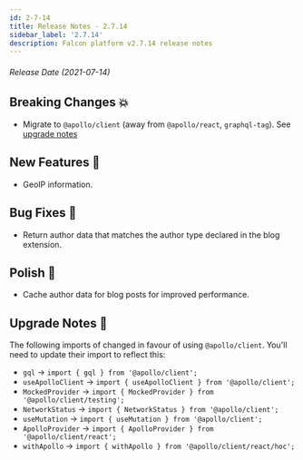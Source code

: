 ```yaml
---
id: 2-7-14
title: Release Notes - 2.7.14
sidebar_label: '2.7.14'
description: Falcon platform v2.7.14 release notes
---
```


###### Release Date (2021-07-14)

## Breaking Changes 💥

- Migrate to `@apollo/client` (away from `@apollo/react`, `graphql-tag`). See [upgrade notes](#upgrade-notes-)

## New Features 🚀

- GeoIP information.

## Bug Fixes 🐛

- Return author data that matches the author type declared in the blog extension.

## Polish 💅

- Cache author data for blog posts for improved performance.

## Upgrade Notes 📝

The following imports of changed in favour of using `@apollo/client`. You'll need to update their import to reflect this:

- `gql` -> `import { gql } from '@apollo/client';`
- `useApolloClient` -> `import { useApolloClient } from '@apollo/client';`
- `MockedProvider` -> `import { MockedProvider } from '@apollo/client/testing';`
- `NetworkStatus` -> `import { NetworkStatus } from '@apollo/client';`
- `useMutation` -> `import { useMutation } from '@apollo/client';`
- `ApolloProvider` -> `import { ApolloProvider } from '@apollo/client/react';`
- `withApollo` -> `import { withApollo } from '@apollo/client/react/hoc';`
